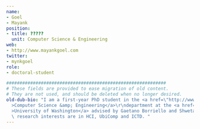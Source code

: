 ```yaml
---
name:
- Goel
- Mayank
position:
- title: ?????
  unit: Computer Science & Engineering
web:
- http://www.mayankgoel.com
twitter:
- mynkgoel
role:
- doctoral-student

############################################################
# These fields are provided to ease migration of old content.
# They are not used, and should be deleted when no longer desired.
old-dub-bio: "I am a first-year PhD student in the <a href=\"http://www.cs.washington.edu\"\
  >Computer Science &amp; Engineering</a>\r\ndepartment at the <a href=\"http://www.washington.edu\"\
  >University of Washington</a> advised by Gaetano Borriello and Shwetak Patel. My\
  \ research interests are in HCI, UbiComp and ICTD. "
---
```

